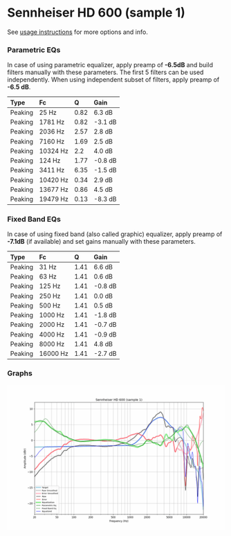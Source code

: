 # Sennheiser HD 600 (sample 1)
See [usage instructions](https://github.com/jaakkopasanen/AutoEq#usage) for more options and info.

### Parametric EQs
In case of using parametric equalizer, apply preamp of **-6.5dB** and build filters manually
with these parameters. The first 5 filters can be used independently.
When using independent subset of filters, apply preamp of **-6.5 dB**.

| Type    | Fc       |    Q | Gain    |
|:--------|:---------|:-----|:--------|
| Peaking | 25 Hz    | 0.82 | 6.3 dB  |
| Peaking | 1781 Hz  | 0.82 | -3.1 dB |
| Peaking | 2036 Hz  | 2.57 | 2.8 dB  |
| Peaking | 7160 Hz  | 1.69 | 2.5 dB  |
| Peaking | 10324 Hz | 2.2  | 4.0 dB  |
| Peaking | 124 Hz   | 1.77 | -0.8 dB |
| Peaking | 3411 Hz  | 6.35 | -1.5 dB |
| Peaking | 10420 Hz | 0.34 | 2.9 dB  |
| Peaking | 13677 Hz | 0.86 | 4.5 dB  |
| Peaking | 19479 Hz | 0.13 | -8.3 dB |

### Fixed Band EQs
In case of using fixed band (also called graphic) equalizer, apply preamp of **-7.1dB**
(if available) and set gains manually with these parameters.

| Type    | Fc       |    Q | Gain    |
|:--------|:---------|:-----|:--------|
| Peaking | 31 Hz    | 1.41 | 6.6 dB  |
| Peaking | 63 Hz    | 1.41 | 0.6 dB  |
| Peaking | 125 Hz   | 1.41 | -0.8 dB |
| Peaking | 250 Hz   | 1.41 | 0.0 dB  |
| Peaking | 500 Hz   | 1.41 | 0.5 dB  |
| Peaking | 1000 Hz  | 1.41 | -1.8 dB |
| Peaking | 2000 Hz  | 1.41 | -0.7 dB |
| Peaking | 4000 Hz  | 1.41 | -0.9 dB |
| Peaking | 8000 Hz  | 1.41 | 4.8 dB  |
| Peaking | 16000 Hz | 1.41 | -2.7 dB |

### Graphs
![](./Sennheiser%20HD%20600%20(sample%201).png)